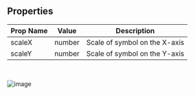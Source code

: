 ## Properties

| Prop Name | Value | Description |
| --------------------- | ------ | ------------------- |
| scaleX | number | Scale of symbol on the X-axis |
| scaleY | number | Scale of symbol on the Y-axis |

<br/>

![image](https://github.com/user-attachments/assets/7f5c9627-10b5-4b5d-84d7-ff4401ec9291)

